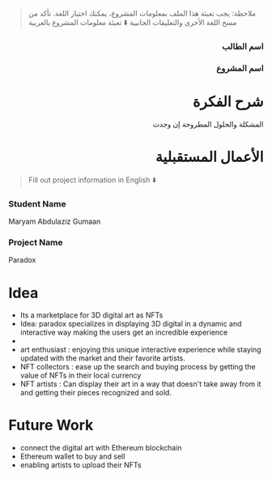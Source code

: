> ملاحظة: يجب تعبئة هذا الملف بمعلومات المشروع، يمكنك اختيار اللغة. تأكد من مسح اللغة الأخرى والتعليقات الجانبية
> ⬇️ تعبئة معلومات المشروع بالعربية  
<div dir="rtl">

### اسم الطالب


### اسم المشروع


# شرح الفكرة
المشكلة والحلول المطروحة إن وجدت


# الأعمال المستقبلية


</div>

> Fill out project information in English ⬇️
### Student Name
Maryam Abdulaziz Gumaan

### Project Name
Paradox

# Idea
- Its a marketplace for 3D digital art as NFTs 
- Idea: paradox specializes in displaying 3D digital in a dynamic and interactive way making the users get an incredible experience  
-
- art enthusiast : enjoying this unique interactive experience while staying updated with the market and their favorite artists. 
- NFT collectors : ease up the search and buying process by getting the value of NFTs in their local currency
- NFT artists : Can display their art in a way that doesn't take away from it and getting their pieces recognized and sold.


# Future Work 

- connect the digital art with Ethereum blockchain
- Ethereum wallet to buy and sell 
- enabling artists to upload their NFTs

